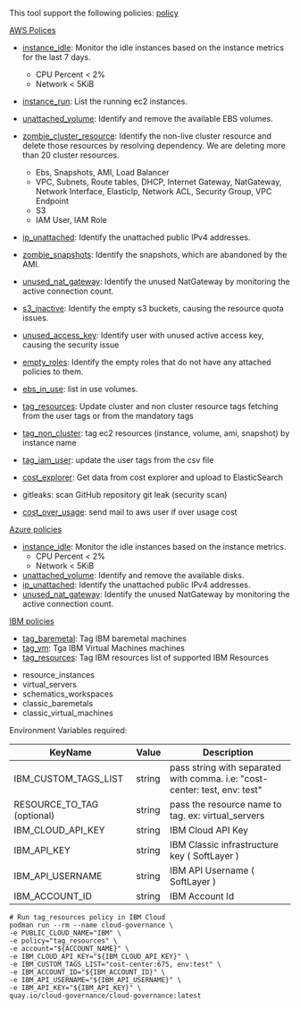 This tool support the following policies:
[policy](cloud_governance/policy)

[AWS Polices](cloud_governance/policy/aws)

* [instance_idle](cloud_governance/policy/aws/cleanup/instance_idle.py): Monitor the idle instances based on the
  instance metrics for the last 7 days.
    * CPU Percent < 2%
    * Network < 5KiB
* [instance_run](cloud_governance/policy/aws/cleanup/instance_run.py): List the running ec2 instances.
* [unattached_volume](cloud_governance/policy/aws/cleanup/unattached_volume.py): Identify and remove the available EBS
  volumes.
* [zombie_cluster_resource](cloud_governance/policy/aws/zombie_cluster_resource.py): Identify the non-live cluster
  resource and delete those resources by resolving dependency. We are deleting more than 20 cluster resources.
    * Ebs, Snapshots, AMI, Load Balancer
    * VPC, Subnets, Route tables, DHCP, Internet Gateway, NatGateway, Network Interface, ElasticIp, Network ACL,
      Security Group, VPC Endpoint
    * S3
    * IAM User, IAM Role
* [ip_unattached](cloud_governance/policy/aws/ip_unattached.py): Identify the unattached public IPv4 addresses.
* [zombie_snapshots](cloud_governance/policy/aws/zombie_snapshots.py): Identify the snapshots, which are abandoned by
  the AMI.
* [unused_nat_gateway](cloud_governance/policy/aws/cleanup/unused_nat_gateway.py): Identify the unused NatGateway by
  monitoring the active connection count.
* [s3_inactive](cloud_governance/policy/aws/s3_inactive.py): Identify the empty s3 buckets, causing the resource quota
  issues.
* [unused_access_key](cloud_governance/policy/aws/unused_access_key.py): Identify user with unused active access key, causing the security issue
* [empty_roles](cloud_governance/policy/aws/empty_roles.py): Identify the empty roles that do not have any attached
  policies to them.
* [ebs_in_use](cloud_governance/policy/aws/ebs_in_use.py): list in use volumes.
* [tag_resources](cloud_governance/policy/policy_operations/aws/tag_cluster): Update cluster and non cluster resource
  tags fetching from the user tags or from the mandatory tags
* [tag_non_cluster](cloud_governance/policy/policy_operations/aws/tag_non_cluster): tag ec2 resources (instance, volume,
  ami, snapshot) by instance name
* [tag_iam_user](cloud_governance/policy/policy_operations/aws/tag_user): update the user tags from the csv file
* [cost_explorer](cloud_governance/policy/aws/cost_explorer.py): Get data from cost explorer and upload to ElasticSearch

* gitleaks: scan GitHub repository git leak (security scan)
* [cost_over_usage](cloud_governance/policy/aws/cost_over_usage.py): send mail to aws user if over usage cost

[Azure policies](cloud_governance/policy/azure)

* [instance_idle](cloud_governance/policy/azure/cleanup/instance_idle.py): Monitor the idle instances based on the
  instance metrics.
    * CPU Percent < 2%
    * Network < 5KiB
* [unattached_volume](cloud_governance/policy/azure/cleanup/unattached_volume.py): Identify and remove the available
  disks.
* [ip_unattached](cloud_governance/policy/azure/cleanup/ip_unattached.py): Identify the unattached public IPv4
  addresses.
* [unused_nat_gateway](cloud_governance/policy/azure/cleanup/unused_nat_gateway.py): Identify the unused NatGateway by
  monitoring the active connection count.

[IBM policies](cloud_governance/policy/ibm)

* [tag_baremetal](cloud_governance/policy/ibm/tag_baremetal.py): Tag IBM baremetal machines
* [tag_vm](cloud_governance/policy/ibm/tag_vm.py): Tga IBM Virtual Machines machines
* [tag_resources](./cloud_governance/policy/ibm/tag_resources.py): Tag IBM resources
  list of supported IBM Resources

- resource_instances
- virtual_servers
- schematics_workspaces
- classic_baremetals
- classic_virtual_machines

Environment Variables required:

| KeyName                    | Value  | Description                                                                |
|----------------------------|--------|----------------------------------------------------------------------------|
| IBM_CUSTOM_TAGS_LIST       | string | pass string with separated with comma. i.e: "cost-center: test, env: test" |
| RESOURCE_TO_TAG (optional) | string | pass the resource name to tag. ex: virtual_servers                         |
| IBM_CLOUD_API_KEY          | string | IBM Cloud API Key                                                          |
| IBM_API_KEY                | string | IBM Classic infrastructure key ( SoftLayer )                               |
| IBM_API_USERNAME           | string | IBM API Username ( SoftLayer )                                             |
| IBM_ACCOUNT_ID             | string | IBM Account Id                                                             |

  ```shell
  # Run tag_resources policy in IBM Cloud
  podman run --rm --name cloud-governance \
  -e PUBLIC_CLOUD_NAME="IBM" \
  -e policy="tag_resources" \
  -e account="${ACCOUNT_NAME}" \
  -e IBM_CLOUD_API_KEY="${IBM_CLOUD_API_KEY}" \
  -e IBM_CUSTOM_TAGS_LIST="cost-center:675, env:test" \
  -e IBM_ACCOUNT_ID="${IBM_ACCOUNT_ID}" \
  -e IBM_API_USERNAME="${IBM_API_USERNAME}" \
  -e IBM_API_KEY="${IBM_API_KEY}" \
  quay.io/cloud-governance/cloud-governance:latest
  ```

